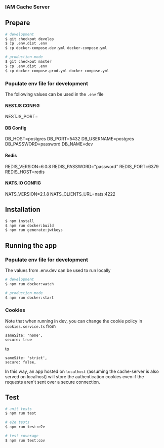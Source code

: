 ### IAM Cache Server

## Prepare


```bash
# development
$ git checkout develop
$ cp .env.dist .env
$ cp docker-compose.dev.yml docker-compose.yml
```

```bash
# production mode
$ git checkout master
$ cp .env.dist .env
$ cp docker-compose.prod.yml docker-compose.yml
```

### Populate env file for development

The following values can be used in the `.env` file

#### NESTJS CONFIG
NESTJS_PORT=

#### DB Config
DB_HOST=postgres
DB_PORT=5432
DB_USERNAME=postgres
DB_PASSWORD=password
DB_NAME=dev

#### Redis
REDIS_VERSION=6.0.8 
REDIS_PASSWORD="password"
REDIS_PORT=6379
REDIS_HOST=redis

#### NATS.IO CONFIG
NATS_VERSION=2.1.8
NATS_CLIENTS_URL=nats:4222


## Installation

```bash
$ npm install
$ npm run docker:build
$ npm run generate:jwtkeys
```

## Running the app

### Populate env file for development

The values from .env.dev can be used to run locally

```bash
# development
$ npm run docker:watch

# production mode
$ npm run docker:start
```

### Cookies

Note that when running in dev, you can change the cookie policy in 
`cookies.service.ts` from 
```
sameSite: 'none',
secure: true
```
to
```
sameSite: 'strict',
secure: false,
```

In this way, an app hosted on `localhost` (assuming the cache-server is also served on localhost)
will store the authentication cookies even if the requests aren't sent over a
secure connection.

## Test

```bash
# unit tests
$ npm run test

# e2e tests
$ npm run test:e2e

# test coverage
$ npm run test:cov
```

